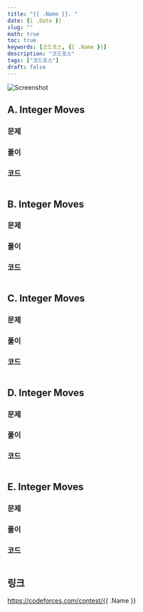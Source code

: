 ```yaml
---
title: "{{ .Name }}. "
date: {{ .Date }}
slug: ""
math: true
toc: true
keywords: [코드포스, {{ .Name }}]
description: "코드포스"
tags: ["코드포스"]
draft: false
---
```

![Screenshot](imgurURLhere)

## A. Integer Moves
### 문제
### 풀이
### 코드
```c++
```

## B. Integer Moves
### 문제
### 풀이
### 코드
```c++
```

## C. Integer Moves
### 문제
### 풀이
### 코드
```c++
```

## D. Integer Moves
### 문제
### 풀이
### 코드
```c++

```
## E. Integer Moves
### 문제
### 풀이
### 코드
```c++
```

## 링크
https://codeforces.com/contest/{{ .Name }}
